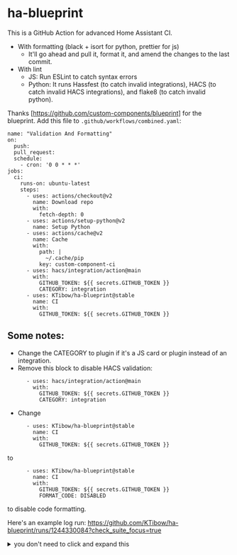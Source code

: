 # ha-blueprint
This is a GitHub Action for advanced Home Assistant CI.
- With formatting (black + isort for python, prettier for js)
  - It'll go ahead and pull it, format it, and amend the changes to the last commit.
- With lint
  - JS: Run ESLint to catch syntax errors
  - Python: It runs Hassfest (to catch invalid integrations), HACS (to catch invalid HACS integrations), and flake8 (to catch invalid python).

Thanks [https://github.com/custom-components/blueprint] for the blueprint.
Add this file to `.github/workflows/combined.yaml`:
```
name: "Validation And Formatting"
on:
  push:
  pull_request:
  schedule:
    - cron: '0 0 * * *'
jobs:
  ci:
    runs-on: ubuntu-latest
    steps:
      - uses: actions/checkout@v2
        name: Download repo
        with:
          fetch-depth: 0
      - uses: actions/setup-python@v2
        name: Setup Python
      - uses: actions/cache@v2
        name: Cache
        with:
          path: |
            ~/.cache/pip
          key: custom-component-ci
      - uses: hacs/integration/action@main
        with:
          GITHUB_TOKEN: ${{ secrets.GITHUB_TOKEN }}
          CATEGORY: integration
      - uses: KTibow/ha-blueprint@stable
        name: CI
        with:
          GITHUB_TOKEN: ${{ secrets.GITHUB_TOKEN }}
```
## Some notes:
- Change the CATEGORY to plugin if it's a JS card or plugin instead of an integration.
- Remove this block to disable HACS validation:
```
      - uses: hacs/integration/action@main
        with:
          GITHUB_TOKEN: ${{ secrets.GITHUB_TOKEN }}
          CATEGORY: integration
```
- Change
```
      - uses: KTibow/ha-blueprint@stable
        name: CI
        with:
          GITHUB_TOKEN: ${{ secrets.GITHUB_TOKEN }}
```
to
```
      - uses: KTibow/ha-blueprint@stable
        name: CI
        with:
          GITHUB_TOKEN: ${{ secrets.GITHUB_TOKEN }}
          FORMAT_CODE: DISABLED
```
to disable code formatting.

Here's an example log run: https://github.com/KTibow/ha-blueprint/runs/1244330084?check_suite_focus=true

<details><summary>you don't need to click and expand this</summary>

need a badge? no worries.  
https://img.shields.io/github/workflow/status/KTibow/ha-blueprint/Validation%20And%20Formatting?logoColor=white&label=way%20too%20much%20validation&logo=github-actions&style=flat-square&logoWidth=25&labelColor=black  
  
change `KTibow/ha-blueprint/Validation%20And%20Formatting` to the name of your repo and workflow.  
  
link back in markdown if you want.  

give me a thanks [here](https://saythanks.io/to/kendell.r%40outlook.com)  
  
give me a heart [here](https://community.home-assistant.io/t/235041?u=ktibow)  

or just give me a star  

i'm going to assume you've done that and thank you for letting me know that this is a worthwile thing.  

</details>
